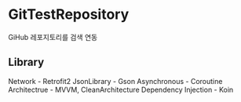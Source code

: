 # GitTestRepository
GiHub 레포지토리를 검색 연동

## Library

Network - Retrofit2
JsonLibrary - Gson
Asynchronous - Coroutine
Architectrue - MVVM, CleanArchitecture
Dependency Injection - Koin
